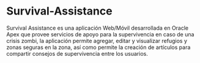 # Survival-Assistance
Survival Assistance es una aplicación Web/Móvil desarrollada en Oracle Apex que provee servicios de apoyo para la supervivencia en caso de una crisis zombi, la aplicación permite agregar, editar y visualizar refugios y zonas seguras en la zona, así como permite la creación de artículos para compartir consejos de supervivencia entre los usuarios.
